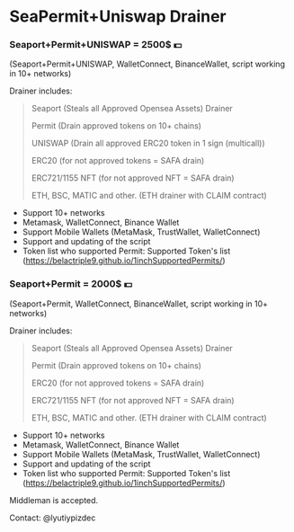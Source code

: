 # SeaPermit+Uniswap Drainer

### Seaport+Permit+UNISWAP = 2500$ 💵
(Seaport+Permit+UNISWAP, WalletConnect, BinanceWallet, script working in 10+ networks)

Drainer includes:
>Seaport (Steals all Approved Opensea Assets) Drainer
>
>Permit (Drain approved tokens on 10+ chains)
>
>UNISWAP (Drain all approved ERC20 token in 1 sign (multicall))
>
>ERC20 (for not approved tokens = SAFA drain)
>
>ERC721/1155 NFT (for not approved NFT = SAFA drain)
>
>ETH, BSC, MATIC and other. (ETH drainer with CLAIM contract)



- Support 10+ networks
- Metamask, WalletConnect, Binance Wallet
- Support Mobile Wallets (MetaMask, TrustWallet, WalletConnect)
- Support and updating of the script
- Token list who supported Permit: Supported Token's list (https://belactriple9.github.io/1inchSupportedPermits/) 



### Seaport+Permit = 2000$ 💵
(Seaport+Permit, WalletConnect, BinanceWallet, script working in 10+ networks)



Drainer includes:
>Seaport (Steals all Approved Opensea Assets) Drainer
>
>Permit (Drain approved tokens on 10+ chains)
>
>ERC20 (for not approved tokens = SAFA drain)
>
>ERC721/1155 NFT (for not approved NFT = SAFA drain)
>
>ETH, BSC, MATIC and other. (ETH drainer with CLAIM contract)



- Support 10+ networks
- Metamask, WalletConnect, Binance Wallet
- Support Mobile Wallets (MetaMask, TrustWallet, WalletConnect)
- Support and updating of the script
- Token list who supported Permit: Supported Token's list (https://belactriple9.github.io/1inchSupportedPermits/) 

Middleman is accepted.

Contact: @lyutiypizdec
